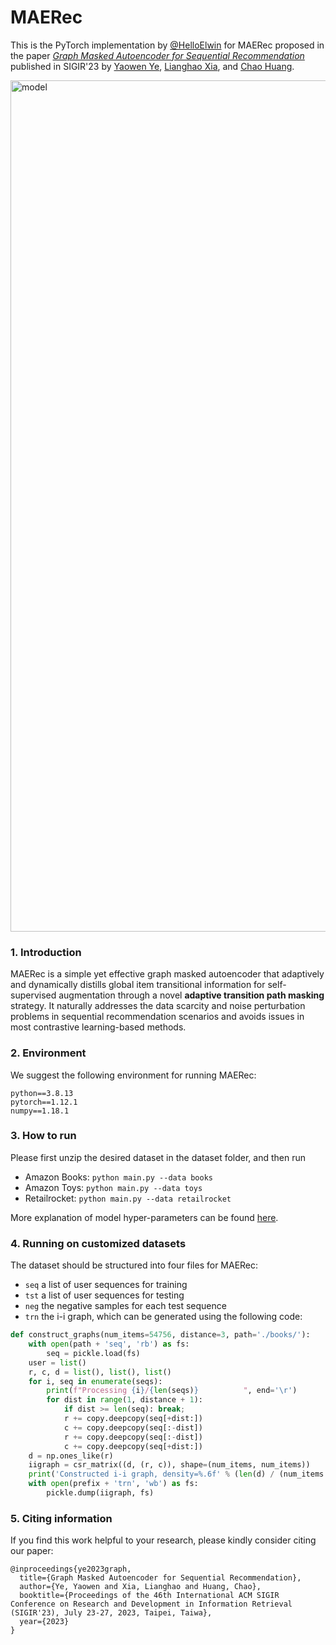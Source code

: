 # MAERec

This is the PyTorch implementation by [@HelloElwin](https://github.com/HelloElwin) for MAERec proposed in the paper [*Graph Masked Autoencoder for Sequential Recommendation*](https://arxiv.org/abs/2305.04619) published in SIGIR'23 by [Yaowen Ye](https://helloelwin.github.io/), [Lianghao Xia](https://akaxlh.github.io/), and [Chao Huang](https://sites.google.com/view/chaoh).

<img width="1362" alt="model" src="https://user-images.githubusercontent.com/40925586/236808551-aaf34e77-8e97-4043-8c6b-e83dd5fd943b.png">

### 1. Introduction

MAERec is a simple yet effective graph masked autoencoder that adaptively and dynamically distills global item transitional information for self-supervised augmentation through a novel **adaptive transition path masking** strategy. It naturally addresses the data scarcity and noise perturbation problems in sequential recommendation scenarios and avoids issues in most contrastive learning-based methods.

### 2. Environment

We suggest the following environment for running MAERec:

```
python==3.8.13
pytorch==1.12.1
numpy==1.18.1
```

### 3. How to run

Please first unzip the desired dataset in the dataset folder, and then run

- Amazon Books: `python main.py --data books`
- Amazon Toys: `python main.py --data toys`
- Retailrocket: `python main.py --data retailrocket`

More explanation of model hyper-parameters can be found [here](./params.py).

### 4. Running on customized datasets

The dataset should be structured into four files for MAERec:

- `seq` a list of user sequences for training
- `tst` a list of user sequences for testing
- `neg` the negative samples for each test sequence
- `trn` the i-i graph, which can be generated using the following code:

```Python
def construct_graphs(num_items=54756, distance=3, path='./books/'):
    with open(path + 'seq', 'rb') as fs:
        seq = pickle.load(fs)
    user = list()
    r, c, d = list(), list(), list()
    for i, seq in enumerate(seqs):
        print(f"Processing {i}/{len(seqs)}          ", end='\r')
        for dist in range(1, distance + 1):
            if dist >= len(seq): break;
            r += copy.deepcopy(seq[+dist:])
            c += copy.deepcopy(seq[:-dist])
            r += copy.deepcopy(seq[:-dist])
            c += copy.deepcopy(seq[+dist:])
    d = np.ones_like(r)
    iigraph = csr_matrix((d, (r, c)), shape=(num_items, num_items))
    print('Constructed i-i graph, density=%.6f' % (len(d) / (num_items ** 2)))
    with open(prefix + 'trn', 'wb') as fs:
        pickle.dump(iigraph, fs)
```

### 5. Citing information

If you find this work helpful to your research, please kindly consider citing our paper:

```
@inproceedings{ye2023graph,
  title={Graph Masked Autoencoder for Sequential Recommendation},
  author={Ye, Yaowen and Xia, Lianghao and Huang, Chao},
  booktitle={Proceedings of the 46th International ACM SIGIR Conference on Research and Development in Information Retrieval (SIGIR'23), July 23-27, 2023, Taipei, Taiwa},
  year={2023}
}
```
